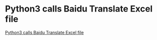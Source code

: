# Python3 calls Baidu Translate Excel file
[Python3 calls Baidu Translate Excel file](https://aiwithcloud.com/2022/09/15/python3_calls_baidu_translate_excel_file/)